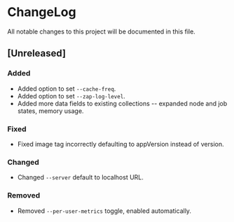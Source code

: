 # ChangeLog

All notable changes to this project will be documented in this file.

## \[Unreleased\]

### Added

- Added option to set `--cache-freq`.
- Added option to set `--zap-log-level`.
- Added more data fields to existing collections -- expanded node and job
  states, memory usage.

### Fixed

- Fixed image tag incorrectly defaulting to appVersion instead of version.

### Changed

- Changed `--server` default to localhost URL.

### Removed

- Removed `--per-user-metrics` toggle, enabled automatically.
